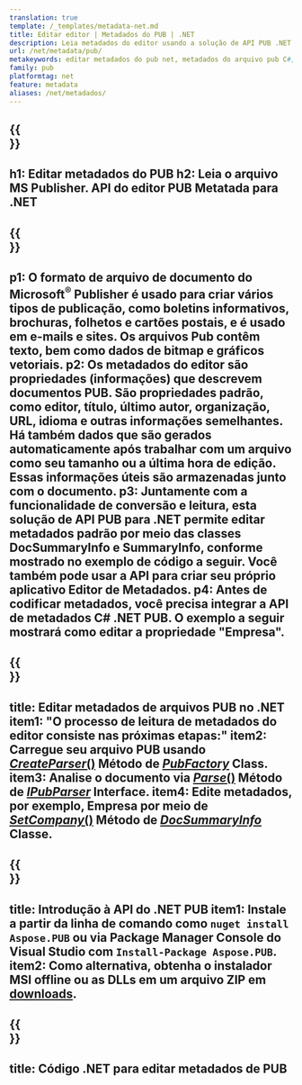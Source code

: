 ```yaml
---
translation: true
template: /_templates/metadata-net.md
title: Editar editor | Metadados do PUB | .NET
description: Leia metadados do editor usando a solução de API PUB .NET. A API C# .NET nativa fornece acesso às propriedades SummaryInfo e DocSummaryInfo.
url: /net/metadata/pub/
metakeywords: editar metadados do pub net, metadados do arquivo pub C#, editor de metadados do editor .net, ler metadados do arquivo pub C#, ler metadados do pub .net
family: pub
platformtag: net
feature: metadata
aliases: /net/metadados/
---
```


{{<section banner>}}
---
h1: Editar metadados do PUB
h2: Leia o arquivo MS Publisher. API do editor PUB Metatada para .NET
---

{{<section overview>}}
---
p1: O formato de arquivo de documento do Microsoft<sup>®</sup> Publisher é usado para criar vários tipos de publicação, como boletins informativos, brochuras, folhetos e cartões postais, e é usado em e-mails e sites. Os arquivos Pub contêm texto, bem como dados de bitmap e gráficos vetoriais.
p2: Os metadados do editor são propriedades (informações) que descrevem documentos PUB. São propriedades padrão, como editor, título, último autor, organização, URL, idioma e outras informações semelhantes. Há também dados que são gerados automaticamente após trabalhar com um arquivo como seu tamanho ou a última hora de edição. Essas informações úteis são armazenadas junto com o documento.
p3: Juntamente com a funcionalidade de conversão e leitura, esta solução de API PUB para .NET permite editar metadados padrão por meio das classes DocSummaryInfo e SummaryInfo, conforme mostrado no exemplo de código a seguir. Você também pode usar a API para criar seu próprio aplicativo Editor de Metadados.
p4: Antes de codificar metadados, você precisa integrar a API de metadados C# .NET PUB. O exemplo a seguir mostrará como editar a propriedade "Empresa".
---

{{<section feature1>}}
---
title: Editar metadados de arquivos PUB no .NET
item1: "O processo de leitura de metadados do editor consiste nas próximas etapas:"
item2: Carregue seu arquivo PUB usando [*CreateParser*()](https://reference.aspose.com/pub/net/aspose.pub/pubfactory/createparser/) Método de [*PubFactory*](https://reference.aspose.com/pub/net/aspose.pub/pubfactory/) Class.
item3: Analise o documento via [*Parse*()](https://reference.aspose.com/pub/net/aspose.pub/ipubparser/parse/) Método de [*IPubParser*](https://reference.aspose.com/pub/net/aspose.pub/ipubparser/) Interface.
item4: Edite metadados, por exemplo, Empresa por meio de [*SetCompany*()](https://reference.aspose.com/pub/net/aspose.pub/docsummaryinfo/setcompany/) Método de [*DocSummaryInfo*](https://reference.aspose.com/pub/net/aspose.pub/docsummaryinfo/) Classe.
---

{{<section feature2>}}
---
title: Introdução à API do .NET PUB
item1: Instale a partir da linha de comando como ```nuget install Aspose.PUB``` ou via Package Manager Console do Visual Studio com ```Install-Package Aspose.PUB```.
item2: Como alternativa, obtenha o instalador MSI offline ou as DLLs em um arquivo ZIP em [downloads](https://releases.aspose.com/pub/net/).
---

{{<section codeexample>}}
---
title: Código .NET para editar metadados de PUB
---